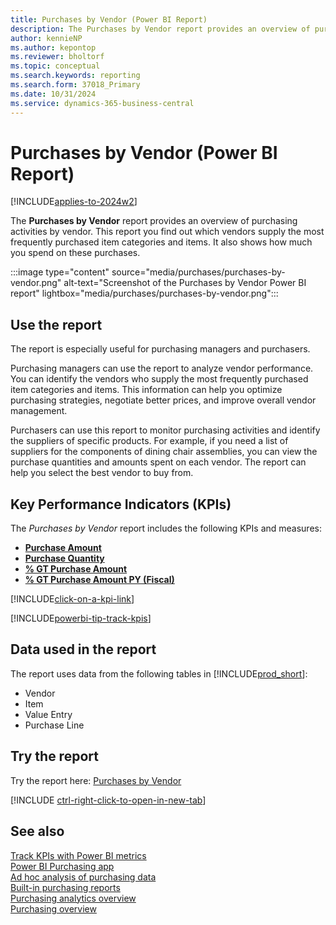 ```yaml
---
title: Purchases by Vendor (Power BI Report)
description: The Purchases by Vendor report provides an overview of purchasing activities by vendor.
author: kennieNP
ms.author: kepontop
ms.reviewer: bholtorf
ms.topic: conceptual
ms.search.keywords: reporting
ms.search.form: 37018_Primary
ms.date: 10/31/2024
ms.service: dynamics-365-business-central
---
```


# Purchases by Vendor (Power BI Report)

[!INCLUDE[applies-to-2024w2](includes/applies-to-2024w2.md)]

The **Purchases by Vendor** report provides an overview of purchasing activities by vendor. This report you find out which vendors supply the most frequently purchased item categories and items. It also shows how much you spend on these purchases.

:::image type="content" source="media/purchases/purchases-by-vendor.png" alt-text="Screenshot of the Purchases by Vendor Power BI report" lightbox="media/purchases/purchases-by-vendor.png":::

## Use the report

The report is especially useful for purchasing managers and purchasers.

Purchasing managers can use the report to analyze vendor performance. You can identify the vendors who supply the most frequently purchased item categories and items. This information can help you optimize purchasing strategies, negotiate better prices, and improve overall vendor management.

Purchasers can use this report to monitor purchasing activities and identify the suppliers of specific products. For example, if you need a list of suppliers for the components of dining chair assemblies, you can view the purchase quantities and amounts spent on each vendor. The report can help you select the best vendor to buy from.

## Key Performance Indicators (KPIs)

The *Purchases by Vendor* report includes the following KPIs and measures: 

- [**Purchase Amount**](purchases-powerbi-kpis.md#purchase-amount)
- [**Purchase Quantity**](purchases-powerbi-kpis.md#purchase-quantity)
- [**% GT Purchase Amount**](purchases-powerbi-kpis.md#-gt-purchase-amount)
- [**% GT Purchase Amount PY (Fiscal)**](purchases-powerbi-kpis.md#-gt-purchase-amount-py-fiscal)

[!INCLUDE[click-on-a-kpi-link](includes/click-on-a-kpi-link.md)] 

[!INCLUDE[powerbi-tip-track-kpis](includes/powerbi-tip-track-kpis.md)]

## Data used in the report

The report uses data from the following tables in [!INCLUDE[prod_short](includes/prod_short.md)]:

- Vendor
- Item
- Value Entry
- Purchase Line

## Try the report

Try the report here: [Purchases by Vendor](https://businesscentral.dynamics.com?page=37018)

[!INCLUDE [ctrl-right-click-to-open-in-new-tab](includes/ctrl-right-click-to-open-in-new-tab.md)]

## See also

[Track KPIs with Power BI metrics](track-kpis-with-power-bi-metrics.md)  
[Power BI Purchasing app](purchases-powerbi-app.md)  
[Ad hoc analysis of purchasing data](ad-hoc-analysis-purchasing.md)  
[Built-in purchasing reports](purchase-reports.md)  
[Purchasing analytics overview](purchasing-analytics-overview.md)  
[Purchasing overview](purchasing-manage-purchasing.md)  
